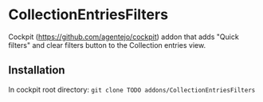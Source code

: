 # CollectionEntriesFilters
Cockpit (https://github.com/agentejo/cockpit) addon that adds "Quick filters" and clear filters button to the Collection entries view.

## Installation
In cockpit root directory: `git clone TODO addons/CollectionEntriesFilters`